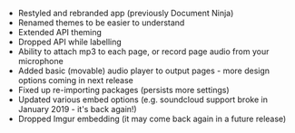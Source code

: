 * Restyled and rebranded app (previously Document Ninja)
* Renamed themes to be easier to understand
* Extended API theming
* Dropped API while labelling
* Ability to attach mp3 to each page, or record page audio from your microphone
* Added basic (movable) audio player to output pages - more design options coming in next release
* Fixed up re-importing packages (persists more settings)
* Updated various embed options (e.g. soundcloud support broke in January 2019 - it's back again!)
* Dropped Imgur embedding (it may come back again in a future release)
